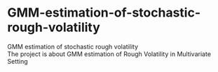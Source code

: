  # GMM-estimation-of-stochastic-rough-volatility
GMM estimation of stochastic rough volatility <br>
The project is about GMM estimation of Rough Volatility in Multivariate Setting
